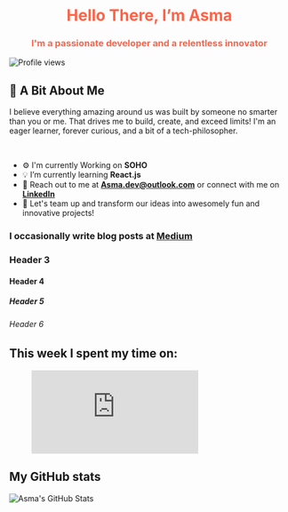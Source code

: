 

<h1 align="center" style="color:#ff6347;">Hello There, I’m Asma</h1>
<h3 align="center" style="color:#ff6347;">I'm a passionate developer and a relentless innovator</h3>

![Profile views](https://komarev.com/ghpvc/?username=asma-mo&color=blue)

## 🌟 A Bit About Me
I believe everything amazing around us was built by someone no smarter than you or me. That drives me to build, create, and exceed limits! I'm an eager learner, forever curious, and a bit of a tech-philosopher.

<br>

- ⚙️ I'm currently Working on **SOHO**
- 💡 I’m currently learning **React.js**
- 💬 Reach out to me at  **[Asma.dev@outlook.com](mailto:Asma.dev@outlook.com)** or connect with me on **[LinkedIn](https://www.linkedin.com/in/asma-alhadran/)**
- 🚀 Let's team up and transform our ideas into awesomely fun and innovative projects! 

### I occasionally write blog posts at **[Medium](https://medium.com/@asma.mo)**

### Header 3
#### Header 4
##### Header 5
###### Header 6

## This week I spent my time on:
<figure><embed src="https://wakatime.com/share/@asma_mo/298538d1-057b-4fec-9f47-517dbfd80bfb.svg"></embed></figure>


## My GitHub stats
![Asma's GitHub Stats](https://github-readme-stats.vercel.app/api?username=asma-mo)
